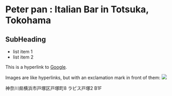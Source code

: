 Peter pan : Italian Bar in Totsuka, Tokohama
============================================

SubHeading
----------

  * list item 1
  * list item 2

  This is a hyperlink to [Google](http://google.com).

  Images are like hyperlinks, but with an exclamation mark in front of them:
  ![](http://placekitten.com/g/250/250)

神奈川県横浜市戸塚区戸塚町8 ラピス戸塚2 B1F
